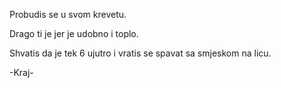 ﻿Probudis se u svom krevetu.

Drago ti je jer je udobno i toplo.

Shvatis da je tek 6 ujutro i vratis se spavat sa smjeskom na licu.

-Kraj-